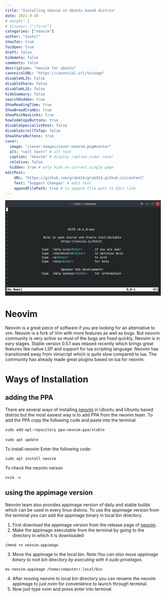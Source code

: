 ```yaml
---
title: "Installing neovim in Ubuntu based distros"
date: 2021-9-26
# weight: 1
# aliases: ["/first"]
categories: ["neovim"]
author: "Sushil"
showToc: true
TocOpen: true 
draft: false
hidemeta: false
comments: false
description: "neovim for ubuntu"
canonicalURL: "https://canonical.url/to/page"
disableHLJS: false
disableShare: false
disableHLJS: false
hideSummary: false
searchHidden: true
ShowReadingTime: true
ShowBreadCrumbs: true
ShowPostNavLinks: true
howCodeCopyButtons: true
disableSpecial1stPost: false
disableScrollToTop: false
ShowShareButtons: true
cover:
  image: "/cover-images/cover-neovim.png#center" 
  alt: "<alt text>" # alt text
  caption: "neovim" # display caption under cover
  relative: false 
  hidden: true # only hide on current single page
editPost:
    URL: "https://github.com/grubd14/grubd14.github.io/content"
    Text: "Suggest Changes" # edit text
    appendFilePath: true # to append file path to Edit link
---
```

![neovim](/images/neovim.png#center)

# Neovim 
Neovim is a great piece of software if you are looking for an alternative to vim. Neovim is a fork of Vim with more features as well as bugs. But neovim community is very active so must of the bugs are fixed quickly. Neovim is in eary stages. Stable version 0.5.1 was relased recently which brings great features like native LSP and support for lua scripting language. Neovim has transitioned away from vimscript which is quite slow compared to lua. The community has already made great plugins based on lua for neovim.

# Ways of Installation 
## adding the PPA
There are several ways of installing [neovim](https://github.com/neovim/neovim) in Ubuntu and Ubuntu based distros  but the most easiest way is to add 
PPA from the neovim team. To add the PPA copy the following code and paste into the terminal
```
sudo add-apt-repository ppa:neovim-ppa/stable

sudo apt update
 ```
 
 To install neovim Enter the following code:
 ``` 
 sudo apt install neovim
 ```
 To check the neovim verson 
 ```
 nvim -v 
 ```
 
 ## using the appimage version
 Neovim team also provides appimage version of daily and stable builds which can be used in every linux distros. To use the appimage version from the terminal you can add the appimage binary in local bin directory.

1. First download the appimage version from the release page of [neovim](https://github.com/neovim/neovim/releases/).
2. Make the appimage executable from the terminal by going to the directory in which it is downloaded
```
chmod +x neovim.appimage
```
3. Move the appimage to the local bin.
*Note:You can also move appimage binary to root bin directory by executing with it sudo privelages*
```
mv neovim.appimage /home/computer/.local/bin
```
4. After moving neovim to local bin directory you can rename the neovim appimage to just *nvim* for convenience to launch through terminal.
5. Now just type nvim and press enter into terminal.
